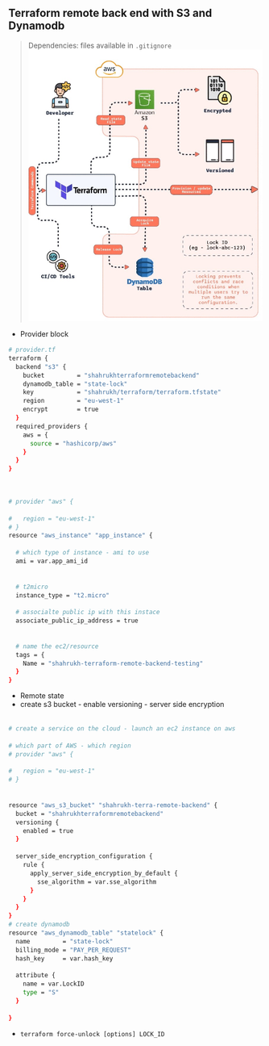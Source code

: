 ## Terraform remote back end with S3 and Dynamodb
> Dependencies: files available in `.gitignore` 
![](https://github.com/khanmaster/terraform-back-end-repo/blob/main/source/terraform-remote-state.jpeg)

- Provider block
```bash
# provider.tf
terraform {
  backend "s3" {
    bucket         = "shahrukhterraformremotebackend"
    dynamodb_table = "state-lock"
    key            = "shahrukh/terraform/terraform.tfstate"
    region         = "eu-west-1"
    encrypt        = true
  }
  required_providers {
    aws = {
      source = "hashicorp/aws"
    }
  }
}
```
```bash


# provider "aws" {

#   region = "eu-west-1"
# }
resource "aws_instance" "app_instance" {

  # which type of instance - ami to use
  ami = var.app_ami_id
   

  # t2micro
  instance_type = "t2.micro"

  # associalte public ip with this instace
  associate_public_ip_address = true


  # name the ec2/resource
  tags = {
    Name = "shahrukh-terraform-remote-backend-testing"
  }
}

```
- Remote state
- create s3 bucket - enable versioning - server side encryption 
```bash

# create a service on the cloud - launch an ec2 instance on aws

# which part of AWS - which region
# provider "aws" {

#   region = "eu-west-1"
# }

 
resource "aws_s3_bucket" "shahrukh-terra-remote-backend" {
  bucket = "shahrukhterraformremotebackend"
  versioning {
    enabled = true
  }
  
  server_side_encryption_configuration {
    rule {
      apply_server_side_encryption_by_default {
        sse_algorithm = var.sse_algorithm
      }
    }
  }
}
# create dynamodb
resource "aws_dynamodb_table" "statelock" {
  name         = "state-lock"
  billing_mode = "PAY_PER_REQUEST"
  hash_key     = var.hash_key

  attribute {
    name = var.LockID
    type = "S"
  }

}
```
- `terraform force-unlock [options] LOCK_ID`
